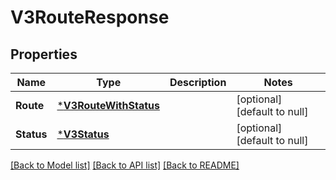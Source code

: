 # V3RouteResponse

## Properties
Name | Type | Description | Notes
------------ | ------------- | ------------- | -------------
**Route** | [***V3RouteWithStatus**](V3.RouteWithStatus.md) |  | [optional] [default to null]
**Status** | [***V3Status**](V3.Status.md) |  | [optional] [default to null]

[[Back to Model list]](../README.md#documentation-for-models) [[Back to API list]](../README.md#documentation-for-api-endpoints) [[Back to README]](../README.md)

